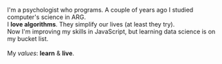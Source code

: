 I'm a psychologist who programs. A couple of years ago I studied computer's science in ARG.<br>
I <b>love algorithms</b>. They simplify our lives (at least they try).<br>
Now I'm improving my skills in JavaScript, but learning data science is on my bucket list.<br><br>
My <i>values</i>: <b>learn</b> & <b>live</b>.




<!---
nicobovina/nicobovina is a ✨ special ✨ repository because its `README.md` (this file) appears on your GitHub profile.
You can click the Preview link to take a look at your changes.
--->
